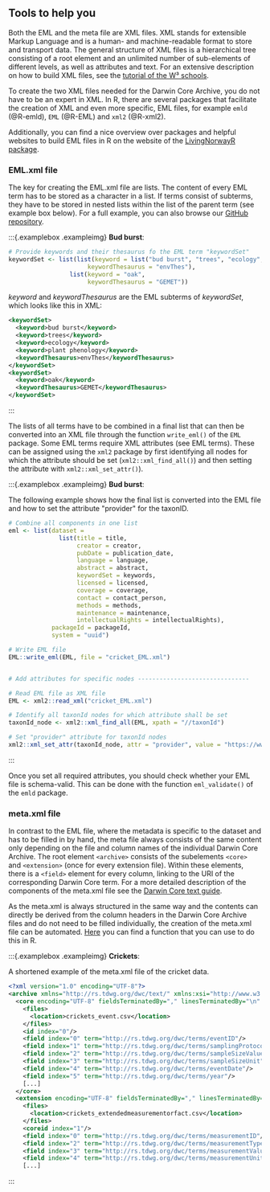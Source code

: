 
## Tools to help you

Both the EML and the meta file are XML files. XML stands for extensible Markup Language and is a human- and machine-readable format to store and transport data. The general structure of XML files is a hierarchical tree consisting of a root element and an unlimited number of sub-elements of different levels, as well as attributes and text. For an extensive description on how to build XML files, see the [tutorial of the W³ schools](https://www.w3schools.com/xml/default.asp). 

To create the two XML files needed for the Darwin Core Archive, you do not have to be an expert in XML. In R, there are several packages that facilitate the creation of XML and even more specific, EML files, for example `emld` (@R-emld), `EML` (@R-EML) and `xml2` (@R-xml2).

Additionally, you can find a nice overview over packages and helpful websites to build EML files in R on the website of the [LivingNorwayR package](https://livingnorway.github.io/LivingNorwayR/articles/EML_R_packages_overview.html).

### EML.xml file

The key for creating the EML.xml file are lists. The content of every EML term has to be stored as a character in a list. If terms consist of subterms, they have to be stored in nested lists within the list of the parent term (see example box below). For a full example, you can also browse our [GitHub repository](https://github.com/LTER-LIFE/FDFDT).

:::{.examplebox .exampleimg}
**Bud burst**:


```r
# Provide keywords and their thesaurus fo the EML term "keywordSet"
keywordSet <- list(list(keyword = list("bud burst", "trees", "ecology", "plant phenology"),
                      keywordThesaurus = "envThes"),
                 list(keyword = "oak",
                      keywordThesaurus = "GEMET"))
```

*keyword* and *keywordThesaurus* are the EML subterms of *keywordSet*, which looks like this in XML:

``` xml
<keywordSet>
  <keyword>bud burst</keyword>
  <keyword>trees</keyword>
  <keyword>ecology</keyword>
  <keyword>plant phenology</keyword>
  <keywordThesaurus>envThes</keywordThesaurus>
</keywordSet>
<keywordSet>
  <keyword>oak</keyword>
  <keywordThesaurus>GEMET</keywordThesaurus>
</keywordSet>
```
:::

The lists of all terms have to be combined in a final list that can then be converted into an XML file through the function `write_eml()` of the `EML` package.
Some EML terms require XML attributes (see EML terms). These can be assigned using the `xml2` package by first identifying all nodes for which the attribute should be set (`xml2::xml_find_all()`) and then setting the attribute with `xml2::xml_set_attr()`). 

:::{.examplebox .exampleimg}
**Bud burst**:

The following example shows how the final list is converted into the EML file and how to set the attribute "provider" for the taxonID. 


```r
# Combine all components in one list
eml <- list(dataset =
              list(title = title,
                   creator = creator,
                   pubDate = publication_date,
                   language = language,
                   abstract = abstract,
                   keywordSet = keywords,
                   licensed = licensed,
                   coverage = coverage,
                   contact = contact_person,
                   methods = methods,
                   maintenance = maintenance,
                   intellectualRights = intellectualRights),
            packageId = packageId, 
            system = "uuid")

# Write EML file
EML::write_eml(EML, file = "cricket_EML.xml")          


# Add attributes for specific nodes -------------------------------

# Read EML file as XML file
EML <- xml2::read_xml("cricket_EML.xml")

# Identify all taxonId nodes for which attribute shall be set
taxonId_node <- xml2::xml_find_all(EML, xpath = "//taxonId")

# Set "provider" attribute for taxonId nodes
xml2::xml_set_attr(taxonId_node, attr = "provider", value = "https://www.gbif.org/")
```
:::

Once you set all required attributes, you should check whether your EML file is schema-valid. This can be done with the function `eml_validate()` of the `emld` package. 

### meta.xml file

In contrast to the EML file, where the metadata is specific to the dataset and has to be filled in by hand, the meta file always consists of the same content only depending on the file and column names of the individual Darwin Core Archive. The root element `<archive>` consists of the subelements `<core>` and `<extension>` (once for every extension file). Within these elements, there is a `<field>` element for every column, linking to the URI of the corresponding Darwin Core term. For a more detailed description of the components of the meta.xml file see the [Darwin Core text guide](https://dwc.tdwg.org/text/). 

As the meta.xml is always structured in the same way and the contents can directly be derived from the column headers in the Darwin Core Archive files and do not need to be filled individually, the creation of the meta.xml file can be automated. [Here](https://github.com/LTER-LIFE/FDFDT/blob/main/R/create-meta-xml-of-DwCA.R) you can find a function that you can use to do this in R.

:::{.examplebox .exampleimg}
**Crickets**:

A shortened example of the meta.xml file of the cricket data.

```xml
<?xml version="1.0" encoding="UTF-8"?>
<archive xmlns="http://rs.tdwg.org/dwc/text/" xmlns:xsi="http://www.w3.org/2001/XMLSchema-instance" xmlns:xs="http://www.w3.org/2001/XMLSchema" xsi:schemaLocation="http://rs.tdwg.org/dwc/text/ http://rs.tdwg.org/dwc/text/tdwg_dwc_text.xsd">
  <core encoding="UTF-8" fieldsTerminatedBy="," linesTerminatedBy="\n" fieldsEnclosedBy="" ignoreHeaderLines="1" rowType="http://rs.tdwg.org/dwc/terms/Event">
    <files>
      <location>crickets_event.csv</location>
    </files>
    <id index="0"/>
    <field index="0" term="http://rs.tdwg.org/dwc/terms/eventID"/>
    <field index="1" term="http://rs.tdwg.org/dwc/terms/samplingProtocol"/>
    <field index="2" term="http://rs.tdwg.org/dwc/terms/sampleSizeValue"/>
    <field index="3" term="http://rs.tdwg.org/dwc/terms/sampleSizeUnit"/>
    <field index="4" term="http://rs.tdwg.org/dwc/terms/eventDate"/>
    <field index="5" term="http://rs.tdwg.org/dwc/terms/year"/>
    [...]
  </core>
  <extension encoding="UTF-8" fieldsTerminatedBy="," linesTerminatedBy="\n" fieldsEnclosedBy="" ignoreHeaderLines="1" rowType="http://rs.iobis.org/obis/terms/ExtendedMeasurementOrFact">
    <files>
      <location>crickets_extendedmeasurementorfact.csv</location>
    </files>
    <coreid index="1"/>
    <field index="0" term="http://rs.tdwg.org/dwc/terms/measurementID"/>
    <field index="2" term="http://rs.tdwg.org/dwc/terms/measurementType"/>
    <field index="3" term="http://rs.tdwg.org/dwc/terms/measurementValue"/>
    <field index="4" term="http://rs.tdwg.org/dwc/terms/measurementUnit"/>
    [...]
```
:::

<div>
